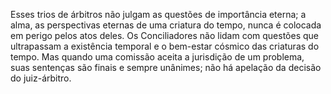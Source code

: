 ﻿Esses trios de árbitros não julgam as questões de importância eterna; a alma, as perspectivas eternas de uma criatura do tempo, nunca é colocada em perigo pelos atos deles. Os Conciliadores não lidam com questões que ultrapassam a existência temporal e o bem-estar cósmico das criaturas do tempo. Mas quando uma comissão aceita a jurisdição de um problema, suas sentenças são finais e sempre unânimes; não há apelação da decisão do juiz-árbitro.